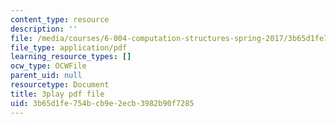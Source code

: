 ```yaml
---
content_type: resource
description: ''
file: /media/courses/6-004-computation-structures-spring-2017/3b65d1fe754bcb9e2ecb3982b90f7285_muLn57VrGAA.pdf
file_type: application/pdf
learning_resource_types: []
ocw_type: OCWFile
parent_uid: null
resourcetype: Document
title: 3play pdf file
uid: 3b65d1fe-754b-cb9e-2ecb-3982b90f7285
---
```

